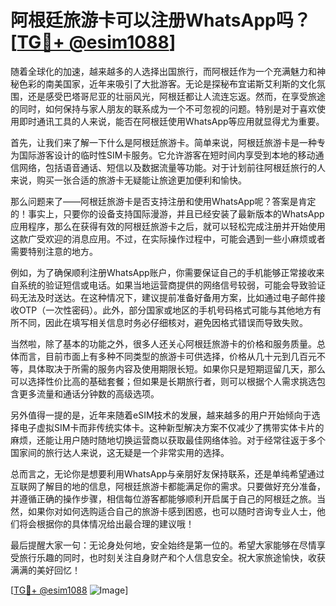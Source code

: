 # 阿根廷旅游卡可以注册WhatsApp吗？[[TG💪+ @esim1088](https://t.me/s/esim1088)]

随着全球化的加速，越来越多的人选择出国旅行，而阿根廷作为一个充满魅力和神秘色彩的南美国家，近年来吸引了大批游客。无论是探秘布宜诺斯艾利斯的文化氛围，还是感受巴塔哥尼亚的壮丽风光，阿根廷都让人流连忘返。然而，在享受旅途的同时，如何保持与家人朋友的联系成为一个不可忽视的问题。特别是对于喜欢使用即时通讯工具的人来说，能否在阿根廷使用WhatsApp等应用就显得尤为重要。

首先，让我们来了解一下什么是阿根廷旅游卡。简单来说，阿根廷旅游卡是一种专为国际游客设计的临时性SIM卡服务。它允许游客在短时间内享受到本地的移动通信网络，包括语音通话、短信以及数据流量等功能。对于计划前往阿根廷旅行的人来说，购买一张合适的旅游卡无疑能让旅途更加便利和愉快。

那么问题来了——阿根廷旅游卡是否支持注册和使用WhatsApp呢？答案是肯定的！事实上，只要你的设备支持国际漫游，并且已经安装了最新版本的WhatsApp应用程序，那么在获得有效的阿根廷旅游卡之后，就可以轻松完成注册并开始使用这款广受欢迎的消息应用。不过，在实际操作过程中，可能会遇到一些小麻烦或者需要特别注意的地方。

例如，为了确保顺利注册WhatsApp账户，你需要保证自己的手机能够正常接收来自系统的验证短信或电话。如果当地运营商提供的网络信号较弱，可能会导致验证码无法及时送达。在这种情况下，建议提前准备好备用方案，比如通过电子邮件接收OTP（一次性密码）。此外，部分国家或地区的手机号码格式可能与其他地方有所不同，因此在填写相关信息时务必仔细核对，避免因格式错误而导致失败。

当然啦，除了基本的功能之外，很多人还关心阿根廷旅游卡的价格和服务质量。总体而言，目前市面上有多种不同类型的旅游卡可供选择，价格从几十元到几百元不等，具体取决于所需的服务内容及使用期限长短。如果你只是短期逗留几天，那么可以选择性价比高的基础套餐；但如果是长期旅行者，则可以根据个人需求挑选包含更多流量和通话分钟数的高级选项。

另外值得一提的是，近年来随着eSIM技术的发展，越来越多的用户开始倾向于选择电子虚拟SIM卡而非传统实体卡。这种新型解决方案不仅减少了携带实体卡片的麻烦，还能让用户随时随地切换运营商以获取最佳网络体验。对于经常往返于多个国家间的旅行达人来说，这无疑是一个非常实用的选择。

总而言之，无论你是想要利用WhatsApp与亲朋好友保持联系，还是单纯希望通过互联网了解目的地的信息，阿根廷旅游卡都能满足你的需求。只要做好充分准备，并遵循正确的操作步骤，相信每位游客都能够顺利开启属于自己的阿根廷之旅。当然，如果你对如何选购适合自己的旅游卡感到困惑，也可以随时咨询专业人士，他们将会根据你的具体情况给出最合理的建议哦！

最后提醒大家一句：无论身处何地，安全始终是第一位的。希望大家能够在尽情享受旅行乐趣的同时，也时刻关注自身财产和个人信息安全。祝大家旅途愉快，收获满满的美好回忆！

[[TG💪+ @esim1088](https://t.me/s/esim1088) ![Image](https://i.postimg.cc/4NQfJmqS/Snipaste-2025-05-13-00-14-12.png)]